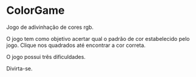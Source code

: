 # ColorGame
Jogo de adivinhação de cores rgb.

O jogo tem como objetivo acertar qual o padrão de cor estabelecido pelo jogo.
Clique nos quadrados até encontrar a cor correta.

O jogo possui três dificuldades.

Divirta-se.
